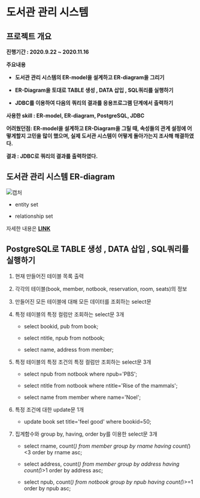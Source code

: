 # 도서관 관리 시스템


## 프로젝트 개요

**진행기간 : 2020.9.22 ~ 2020.11.16**
 
**주요내용**
 
- **도서관 관리 시스템의 ER-model을 설계하고 ER-diagram을 그리기**

- **ER-Diagram을 토대로 TABLE 생성 , DATA 삽입 , SQL쿼리를 실행하기**

- **JDBC를 이용하여 다음의 쿼리의 결과를 응용프로그램 단계에서 출력하기**

**사용한 skill : ER-model, ER-diagram, PostgreSQL, JDBC**

**어려웠던점: ER-model을 설계하고 ER-Diagram을 그릴 때, 속성들의 관계 설정에 어떻게할지 고민을 많이 했으며, 실제 도서관 시스템이 어떻게 돌아가는지 조사해 해결하였다.**

**결과 : JDBC로 쿼리의 결과를 출력하였다.**

## 도서관 관리 시스템 ER-diagram 

![캡처](https://user-images.githubusercontent.com/69049801/154909219-0fe52fa6-d4d4-45be-9814-8c8824b4bc89.PNG)

- entity set

- relationship set

자세한 내용은 [**LINK**](https://github.com/cautus01/Library_Management_System/tree/main/ER-diagram)

## PostgreSQL로 TABLE 생성 , DATA 삽입 , SQL쿼리를 실행하기

1. 현재 만들어진 테이블 목록 출력

2. 각각의 테이블(book, member, notbook, reservation, room, seats)의 정보

3. 만들어진 모든 테이블에 대해 모든 데이터를 조회하는 select문

4. 특정 테이블의 특정 컬럼만 조회하는 select문 3개
    - select bookid, pub from book;

    - select ntitle, npub from notbook;

    - select name, address from member;

5. 특정 테이블의 특정 조건의 특정 컬럼만 조회하는 select문 3개
    - select npub from notbook where npub='PBS';

    - select ntitle from notbook where ntitle='Rise of the mammals';

    - select name from member where name='Noel';

6. 특정 조건에 대한 update문 1개

    - update book set title='feel good' where bookid=50;

7. 집계함수와 group by, having, order by를 이용한 select문 3개
 
    - select rname, count(*) from member group by rname having count(*)<3 order by rname asc;
    
    - select address, count(*) from member group by address having count(*)>1 order by address asc;
    
    - select npub, count(*) from notbook group by npub having count(*)>=1 order by npub asc;
